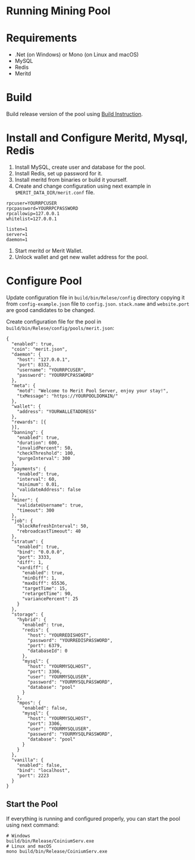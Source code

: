 # Running Mining Pool

# Requirements

* .Net (on Windows) or Mono (on Linux and macOS)
* MySQL
* Redis
* Meritd

# Build

Build release version of the pool using [Build Instruction](./build.md).

# Install and Configure Meritd, Mysql, Redis

1. Install MySQL, create user and database for the pool.
1. Install Redis, set up password for it.
1. Install meritd from binaries or build it yourself.
1. Create and change configuration using next example in `$MERIT_DATA_DIR/merit.conf` file.
```
rpcuser=YOURRPCUSER
rpcpassword=YOURRPCPASSWORD
rpcallowip=127.0.0.1
whitelist=127.0.0.1

listen=1
server=1
daemon=1
```
1. Start meritd or Merit Wallet.
1. Unlock wallet and get new wallet address for the pool.

# Configure Pool

Update configuration file in `build/bin/Relese/config` directory copying it from `config-example.json` file to `config.json`.
`stack.name` and `website.port` are good candidates to be changed.

Create configuration file for the pool in `build/bin/Relese/config/pools/merit.json`:

```
{
  "enabled": true,
  "coin": "merit.json",
  "daemon": {
    "host": "127.0.0.1",
    "port": 8332,
    "username": "YOURRPCUSER",
    "password": "YOURRPCPASSWORD"
  },
  "meta": {
    "motd": "Welcome to Merit Pool Server, enjoy your stay!",
    "txMessage": "https://YOURPOOLDOMAIN/"
  },
  "wallet": {
    "address": "YOURWALLETADDRESS"
  },
  "rewards": [{
  }],
  "banning": {
    "enabled": true,
    "duration": 600,
    "invalidPercent": 50,
    "checkThreshold": 100,
    "purgeInterval": 300
  },
  "payments": {
    "enabled": true,
    "interval": 60,
    "minimum": 0.01,
    "validateAddress": false
  },
  "miner": {
    "validateUsername": true,
    "timeout": 300
  },
  "job": {
    "blockRefreshInterval": 50,
    "rebroadcastTimeout": 40
  },
  "stratum": {
    "enabled": true,
    "bind": "0.0.0.0",
    "port": 3333,
    "diff": 1,
    "vardiff": {
      "enabled": true,
      "minDiff": 1,
      "maxDiff": 65536,
      "targetTime": 15,
      "retargetTime": 90,
      "variancePercent": 25
    }
  },
  "storage": {
    "hybrid": {
      "enabled": true,
      "redis": {
        "host": "YOURREDISHOST",
        "password": "YOURREDISPASSWORD",
        "port": 6379,
        "databaseId": 0
      },
      "mysql": {
        "host": "YOURMYSQLHOST",
        "port": 3306,
        "user": "YOURMYSQLUSER",
        "password": "YOURMYSQLPASSWORD",
        "database": "pool"
      }
    },
    "mpos": {
      "enabled": false,
      "mysql": {
        "host": "YOURMYSQLHOST",
        "port": 3306,
        "user": "YOURMYSQLUSER",
        "password": "YOURMYSQLPASSWORD",
        "database": "pool"
      }
    }
  },
  "vanilla": {
    "enabled": false,
    "bind": "localhost",
    "port": 2223
  }
}
```

## Start the Pool

If everything is running and configured properly, you can start the pool using next command:
```
# Windows
build/bin/Release/CoiniumServ.exe
# Linux and macOS
mono build/bin/Release/CoiniumServ.exe
```

